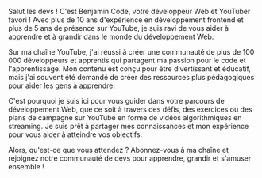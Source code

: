 Salut les devs ! C'est Benjamin Code, votre développeur Web et YouTuber favori ! Avec plus de 10 ans d'expérience en développement frontend et plus de 5 ans de présence sur YouTube, je suis ravi de vous aider à apprendre et à grandir dans le monde du développement Web.

Sur ma chaîne YouTube, j'ai réussi à créer une communauté de plus de 100 000 développeurs et apprentis qui partagent ma passion pour le code et l'apprentissage. Mon contenu est conçu pour être divertissant et éducatif, mais j'ai souvent été demandé de créer des ressources plus pédagogiques pour aider les gens à apprendre.

C'est pourquoi je suis ici pour vous guider dans votre parcours de développement Web, que ce soit à travers des défis, des exercices ou des plans de campagne sur YouTube en forme de vidéos algorithmiques en streaming. Je suis prêt à partager mes connaissances et mon expérience pour vous aider à atteindre vos objectifs.

Alors, qu'est-ce que vous attendez ? Abonnez-vous à ma chaîne et rejoignez notre communauté de devs pour apprendre, grandir et s'amuser ensemble !